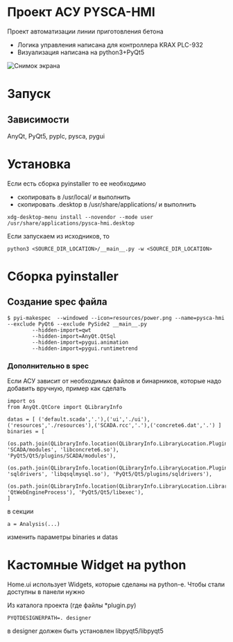 # Проект АСУ PYSCA-HMI 

Проект автоматизации линии приготовления бетона 

- Логика управления написана для контроллера KRAX PLC-932
- Визуализация написана на python3+PyQt5

![Снимок экрана](http://github.com/vlinnik/ip_250411/screenshot.png)

# Запуск

## Зависимости

AnyQt, PyQt5, pyplc, pysca, pygui

# Установка

Если есть сборка pyinstaller то ее необходимо 

- скопировать в /usr/local/ и выполнить 
- скопировать .desktop в /usr/share/applications/ и выполнить

```
xdg-desktop-menu install --novendor --mode user /usr/share/applications/pysca-hmi.desktop
```

Если запускаем из исходников, то

```
python3 <SOURCE_DIR_LOCATION>/__main__.py -w <SOURCE_DIR_LOCATION>
```

# Сборка pyinstaller

## Создание spec файла

```
$ pyi-makespec  --windowed --icon=resources/power.png --name=pysca-hmi --exclude PyQt6 --exclude PySide2 __main__.py
        --hidden-import=qwt
        --hidden-import=AnyQt.QtSql
        --hidden-import=pygui.animation
        --hidden-import=pygui.runtimetrend
```
### Дополнительно в spec

Если АСУ зависит от необходимых файлов и бинарников, которые надо добавить вручную, пример как сделать

```
import os
from AnyQt.QtCore import QLibraryInfo

datas = [ ('default.scada','.'),('ui','./ui'),('resources','./resources'),('SCADA.rcc','.'),('concrete6.dat','.') ]
binaries = [
    (os.path.join(QLibraryInfo.location(QLibraryInfo.LibraryLocation.PluginsPath), 'SCADA/modules', 'libconcrete6.so'), 'PyQt5/Qt5/plugins/SCADA/modules'),
    (os.path.join(QLibraryInfo.location(QLibraryInfo.LibraryLocation.PluginsPath), 'sqldrivers', 'libqsqlmysql.so'), 'PyQt5/Qt5/plugins/sqldrivers'),
    (os.path.join(QLibraryInfo.location(QLibraryInfo.LibraryLocation.LibraryExecutablesPath), 'QtWebEngineProcess'), 'PyQt5/Qt5/libexec'),
]
```

в секции 

```
a = Analysis(...)
```

изменить параметры binaries и datas

# Кастомные Widget на python

Home.ui использует Widgets, которые сделаны на python-е. Чтобы стали доступны в панели нужно

Из каталога проекта (где файлы *plugin.py)

```
PYQTDESIGNERPATH=. designer
```

в designer должен быть установлен libpyqt5/libpyqt5 